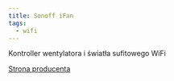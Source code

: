 ```yaml
---
title: Sonoff iFan
tags:
  - wifi
---
```


Kontroller wentylatora i światła sufitowego WiFi

[Strona producenta](https://sonoff.tech/product/wifi-diy-smart-switches/ifan03)
